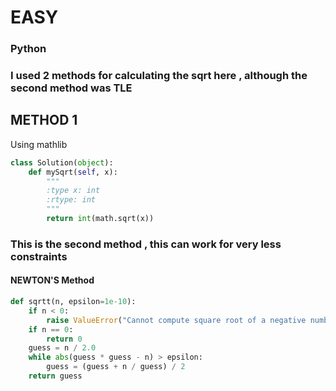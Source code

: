 # EASY
### Python

### I used 2 methods for calculating the sqrt here , although the second method was TLE

## METHOD 1 

Using mathlib
```python
class Solution(object):
    def mySqrt(self, x):
        """
        :type x: int
        :rtype: int
        """
        return int(math.sqrt(x))
```

### This is the second method , this can work for very less constraints
#### NEWTON'S Method
```PYTHON
def sqrtt(n, epsilon=1e-10):
    if n < 0:
        raise ValueError("Cannot compute square root of a negative number")
    if n == 0:
        return 0
    guess = n / 2.0
    while abs(guess * guess - n) > epsilon:
        guess = (guess + n / guess) / 2
    return guess
```


